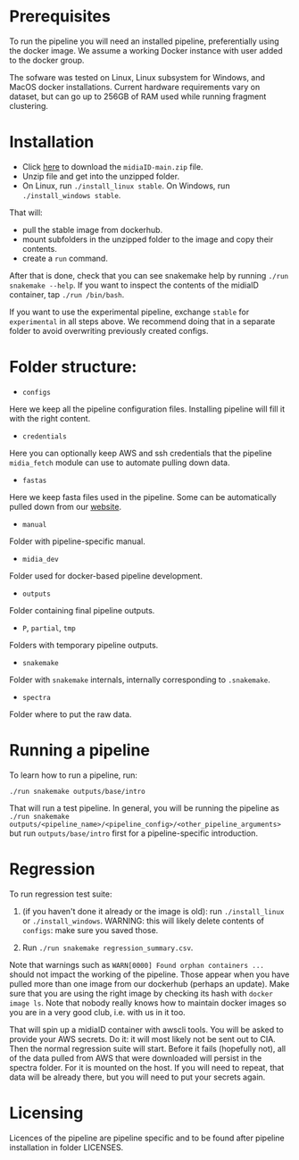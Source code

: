 # Prerequisites

To run the pipeline you will need an installed pipeline, preferentially using the docker image.
We assume a working Docker instance with user added to the docker group.

The sofware was tested on Linux, Linux subsystem for Windows, and MacOS docker installations.
Current hardware requirements vary on dataset, but can go up to 256GB of RAM used while running fragment clustering.

# Installation

* Click [here](https://github.com/midiaIDorg/midiaID/archive/refs/heads/main.zip) to download the `midiaID-main.zip` file.
* Unzip file and get into the unzipped folder.
* On Linux, run `./install_linux stable`. On Windows, run `./install_windows stable`.

That will:
* pull the stable image from dockerhub.
* mount subfolders in the unzipped folder to the image and copy their contents.
* create a `run` command.

After that is done, check that you can see snakemake help by running `./run snakemake --help`. 
If you want to inspect the contents of the midiaID container, tap `./run /bin/bash`.

If you want to use the experimental pipeline, exchange `stable` for `experimental` in all steps above.
We recommend doing that in a separate folder to avoid overwriting previously created configs.


# Folder structure:

* `configs`

Here we keep all the pipeline configuration files.
Installing pipeline will fill it with the right content.

* `credentials`

Here you can optionally keep AWS and ssh credentials that the pipeline `midia_fetch` module can use to automate pulling down data.

* `fastas`

Here we keep fasta files used in the pipeline. Some can be automatically pulled down from our [website](https://bioputer.mimuw.edu.pl/~matteo/fastas).

* `manual`

Folder with pipeline-specific manual.

* `midia_dev`

Folder used for docker-based pipeline development.

* `outputs`

Folder containing final pipeline outputs.

* `P`, `partial`, `tmp`

Folders with temporary pipeline outputs.

* `snakemake`

Folder with `snakemake` internals, internally corresponding to `.snakemake`.

* `spectra`

Folder where to put the raw data.



# Running a pipeline

To learn how to run a pipeline, run:

`./run snakemake outputs/base/intro`

That will run a test pipeline.
In general, you will be running the pipeline as 
`./run snakemake outputs/<pipeline_name>/<pipeline_config>/<other_pipeline_arguments>`
but run `outputs/base/intro` first for a pipeline-specific introduction.


# Regression

To run regression test suite:

1. (if you haven't done it already or the image is old): run `./install_linux` or `./install_windows`.
WARNING: this will likely delete contents of `configs`: make sure you saved those.

2. Run `./run snakemake regression_summary.csv`.

Note that warnings such as `WARN[0000] Found orphan containers ...` should not impact the working of the pipeline.
Those appear when you have pulled more than one image from our dockerhub (perhaps an update). 
Make sure that you are using the right image by checking its hash with `docker image ls`.
Note that nobody really knows how to maintain docker images so you are in a very good club, i.e. with us in it too.

That will spin up a midiaID container with awscli tools.
You will be asked to provide your AWS secrets.
Do it: it will most likely not be sent out to CIA.
Then the normal regression suite will start.
Before it fails (hopefully not), all of the data pulled from AWS that were downloaded will persist in the spectra folder.
For it is mounted on the host.
If you will need to repeat, that data will be already there, but you will need to put your secrets again.


# Licensing

Licences of the pipeline are pipeline specific and to be found after pipeline installation in folder LICENSES.
